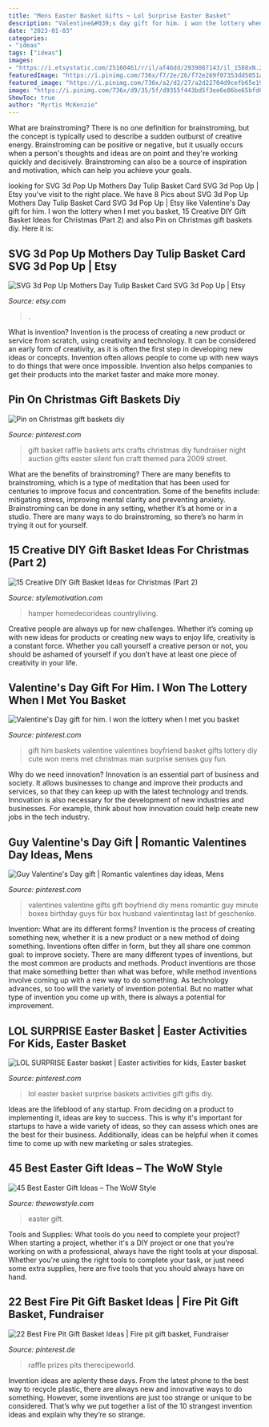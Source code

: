 ```yaml
---
title: "Mens Easter Basket Gifts ~ Lol Surprise Easter Basket"
description: "Valentine&#039;s day gift for him. i won the lottery when i met you basket"
date: "2023-01-03"
categories:
- "ideas"
tags: ["ideas"]
images:
- "https://i.etsystatic.com/25160461/r/il/af46dd/2939087143/il_1588xN.2939087143_kuen.jpg"
featuredImage: "https://i.pinimg.com/736x/f7/2e/26/f72e269f07353dd5051a340f85566b1b.jpg"
featured_image: "https://i.pinimg.com/736x/a2/d2/27/a2d22704d9cefb65e19deb7aa25d47ec--valentine-day-gifts-gift-ideas.jpg"
image: "https://i.pinimg.com/736x/d9/35/5f/d9355f443bd5f3ee6e86be65bfd077f9.jpg"
ShowToc: true
author: "Myrtis McKenzie"
---
```



What are brainstroming?
There is no one definition for brainstroming, but the concept is typically used to describe a sudden outburst of creative energy. Brainstroming can be positive or negative, but it usually occurs when a person's thoughts and ideas are on point and they're working quickly and decisively. Brainstroming can also be a source of inspiration and motivation, which can help you achieve your goals.

	

		
looking for SVG 3d Pop Up Mothers Day Tulip Basket Card SVG 3d Pop Up | Etsy you've visit to the right place. We have 8 Pics about SVG 3d Pop Up Mothers Day Tulip Basket Card SVG 3d Pop Up | Etsy like Valentine&#039;s Day gift for him. I won the lottery when I met you basket, 15 Creative DIY Gift Basket Ideas for Christmas (Part 2) and also Pin on Christmas gift baskets diy. Here it is:
		
    
## SVG 3d Pop Up Mothers Day Tulip Basket Card SVG 3d Pop Up | Etsy

<img loading=lazy src="https://i.etsystatic.com/25160461/r/il/af46dd/2939087143/il_1588xN.2939087143_kuen.jpg" onerror="this.onerror=null;this.src='https://tse1.mm.bing.net/th?id=OIP.Ahffa7k9tsNLN0U6PgrjQQHaIY&amp;pid=15.1';" alt="SVG 3d Pop Up Mothers Day Tulip Basket Card SVG 3d Pop Up | Etsy">

_Source: etsy.com_

>. 

	

What is invention?
Invention is the process of creating a new product or service from scratch, using creativity and technology. It can be considered an early form of creativity, as it is often the first step in developing new ideas or concepts. Invention often allows people to come up with new ways to do things that were once impossible. Invention also helps companies to get their products into the market faster and make more money.

    
## Pin On Christmas Gift Baskets Diy

<img loading=lazy src="https://i.pinimg.com/736x/f7/2e/26/f72e269f07353dd5051a340f85566b1b.jpg" onerror="this.onerror=null;this.src='https://tse4.mm.bing.net/th?id=OIP.98wMlsXldfa0XbHnRY9p5gHaKI&amp;pid=15.1';" alt="Pin on Christmas gift baskets diy">

_Source: pinterest.com_

>gift basket raffle baskets arts crafts christmas diy fundraiser night auction gifts easter silent fun craft themed para 2009 street. 

	

What are the benefits of brainstroming?
There are many benefits to brainstroming, which is a type of meditation that has been used for centuries to improve focus and concentration. Some of the benefits include: mitigating stress, improving mental clarity and preventing anxiety. Brainstroming can be done in any setting, whether it’s at home or in a studio. There are many ways to do brainstroming, so there’s no harm in trying it out for yourself.

    
## 15 Creative DIY Gift Basket Ideas For Christmas (Part 2)

<img loading=lazy src="https://www.stylemotivation.com/wp-content/uploads/2019/12/christmas-gift-basket-ideas-1568836284.jpg" onerror="this.onerror=null;this.src='https://tse4.mm.bing.net/th?id=OIP.vo33_ENkiEyGUXOhpU8alwHaHZ&amp;pid=15.1';" alt="15 Creative DIY Gift Basket Ideas for Christmas (Part 2)">

_Source: stylemotivation.com_

>hamper homedecorideas countryliving. 

	

Creative people are always up for new challenges. Whether it’s coming up with new ideas for products or creating new ways to enjoy life, creativity is a constant force. Whether you call yourself a creative person or not, you should be ashamed of yourself if you don’t have at least one piece of creativity in your life.

    
## Valentine&#039;s Day Gift For Him. I Won The Lottery When I Met You Basket

<img loading=lazy src="https://i.pinimg.com/736x/86/ca/d5/86cad527eb0ff6ad4037e95cc00ea592--valentine-baskets-for-him-gift-baskets-for-him.jpg" onerror="this.onerror=null;this.src='https://tse1.mm.bing.net/th?id=OIP.QIPgfeXOSjnIgSnFhrBiKwHaNL&amp;pid=15.1';" alt="Valentine&#039;s Day gift for him. I won the lottery when I met you basket">

_Source: pinterest.com_

>gift him baskets valentine valentines boyfriend basket gifts lottery diy cute won mens met christmas man surprise senses guy fun. 

	

Why do we need innovation?
Innovation is an essential part of business and society. It allows businesses to change and improve their products and services, so that they can keep up with the latest technology and trends. Innovation is also necessary for the development of new industries and businesses. For example, think about how innovation could help create new jobs in the tech industry.

    
## Guy Valentine&#039;s Day Gift | Romantic Valentines Day Ideas, Mens

<img loading=lazy src="https://i.pinimg.com/736x/a2/d2/27/a2d22704d9cefb65e19deb7aa25d47ec--valentine-day-gifts-gift-ideas.jpg" onerror="this.onerror=null;this.src='https://tse2.mm.bing.net/th?id=OIP.FxvVIh2shlzxl14nzzVHVgHaJ3&amp;pid=15.1';" alt="Guy Valentine&#039;s Day gift | Romantic valentines day ideas, Mens">

_Source: pinterest.com_

>valentines valentine gifts gift boyfriend diy mens romantic guy minute boxes birthday guys für box husband valentinstag last bf geschenke. 

	

Invention: What are its different forms?
Invention is the process of creating something new, whether it is a new product or a new method of doing something. Inventions often differ in form, but they all share one common goal: to improve society. There are many different types of inventions, but the most common are products and methods. Product inventions are those that make something better than what was before, while method inventions involve coming up with a new way to do something. As technology advances, so too will the variety of invention potential. But no matter what type of invention you come up with, there is always a potential for improvement.

    
## LOL SURPRISE Easter Basket | Easter Activities For Kids, Easter Basket

<img loading=lazy src="https://i.pinimg.com/736x/17/a6/0c/17a60c98e3898bd6a64c786473e697b9.jpg" onerror="this.onerror=null;this.src='https://tse2.mm.bing.net/th?id=OIP.Zo7qeSy2DCPM0pS7kBfbkQHaJ3&amp;pid=15.1';" alt="LOL SURPRISE Easter basket | Easter activities for kids, Easter basket">

_Source: pinterest.com_

>lol easter basket surprise baskets activities gift gifts diy. 

	

Ideas are the lifeblood of any startup. From deciding on a product to implementing it, ideas are key to success. This is why it's important for startups to have a wide variety of ideas, so they can assess which ones are the best for their business. Additionally, ideas can be helpful when it comes time to come up with new marketing or sales strategies.

    
## 45 Best Easter Gift Ideas – The WoW Style

<img loading=lazy src="http://thewowstyle.com/wp-content/uploads/2015/03/Easter-Gift-Packaging-Presentation-Ideas-_04.jpg" onerror="this.onerror=null;this.src='https://tse4.mm.bing.net/th?id=OIP.4NwF40vHiaV5_OORWHq12QHaJ4&amp;pid=15.1';" alt="45 Best Easter Gift Ideas – The WoW Style">

_Source: thewowstyle.com_

>easter gift. 

	

Tools and Supplies: What tools do you need to complete your project?
When starting a project, whether it's a DIY project or one that you're working on with a professional, always have the right tools at your disposal. Whether you're using the right tools to complete your task, or just need some extra supplies, here are five tools that you should always have on hand.

    
## 22 Best Fire Pit Gift Basket Ideas | Fire Pit Gift Basket, Fundraiser

<img loading=lazy src="https://i.pinimg.com/736x/d9/35/5f/d9355f443bd5f3ee6e86be65bfd077f9.jpg" onerror="this.onerror=null;this.src='https://tse1.mm.bing.net/th?id=OIP.n1fw5qZY7xCPp6dYYpdnmwHaO0&amp;pid=15.1';" alt="22 Best Fire Pit Gift Basket Ideas | Fire pit gift basket, Fundraiser">

_Source: pinterest.de_

>raffle prizes pits therecipeworld. 

	

Invention ideas are aplenty these days. From the latest phone to the best way to recycle plastic, there are always new and innovative ways to do something. However, some inventions are just too strange or unique to be considered. That’s why we put together a list of the 10 strangest invention ideas and explain why they’re so strange.

